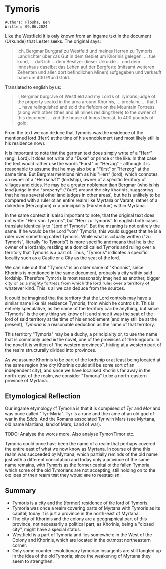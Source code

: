 # Tymoris

``Authors: Flosha, Ben``  
``Written: 09.06.2024``

Like the Westfield it is only known from an ingame text in the document (Urkunde) that Lester seeks. The original says:

> Ich, Bergmar Burggraf zu Westfeld und meines Herren zu Tymoris Landrichter über das Gut in dem Gebiet um Khorinis gelegen, ... tue kund, ... daß ich ... dem Besitzer dieser Urkunde ... und dem Innoshaus daselbst das Lehen auf der Bergfeste (mitsamt weiteren Zehenten und allen dort befindlichen Minen) aufgegeben und verkauft habe um 400 Pfund Gold.

Translated to english by us:
> I, Bergmar burgrave of Westfield and my Lord's of Tymoris judge of the property seated in the area around Khorinis, ... proclaim, ... that I ... have relinquished and sold the fiefdom on the Mountain Fortress (along with other tithes and all mines residing there) to the owner of this document ... and the house of Innos thereat, to 400 pounds of gold.

From the text we can deduce that Tymoris was the residence of the mentioned lord (Herr) at the time of his ennoblement (and most likely still is his residence now). 

It is important to note that the german text does simply write of a "Herr" (engl. Lord). It does not write of a "Duke" or prince or the like. In that case the text would rather use the words "Fürst" or "Herzog" - although it is reasonable to assume that he may also be a "Fürst" or "Herzog" at the same time. But Bergmar mentions him as his "Herr" (lord), which connotes an owner of a "Herrschaft" (lordship), owner of a specific territory of villages and cities. He may be a greater nobleman than Bergmar (who is his land judge in the "property" ("Gut") around the city Khorinis, suggesting that he has several other land judges in other areas), but he is unlikely to be compared with a ruler of an entire realm like Myrtana or Varant; rather of a dukedom (Herzogtum) or a principiality (Fürstentum) within Myrtana. 

In the same context it is also important to note, that the original text does not write: "Herr von Tymoris", but "Herr zu Tymoris". In english both cases translate identically to "Lord of Tymoris". But the meaning is not entirely the same. If he would be the Lord "von" Tymoris, this would suggest that he is a ruler over something called Tymoris. While what is actually written ("zu Tymoris", literally "to Tymoris") is more specific and means that he is the owner of a lordship, residing at a domicil called Tymoris and ruling over a territory that Tymoris is a part of. Thus, "Tymoris" indicates a specific locality such as a Castle or a City as the seat of the lord.

We can rule out that "Tymoris" is an older name of "Khorinis", since Khorinis is mentioned in the same document, probably a city within said lordship. Therefore Tymoris is most reasonably imagined as another, bigger city or as a mighty fortress from which the lord rules over a territory of whatever kind. This is all we can deduce from the sources.

It could be imagined that the territory that the Lord controls may have a similar name like his residence Tymoris, from which he controls it. This is entirely speculative, as the name of the territory can be anything, but since "Tymoris" is the only thing we know of it and since it was the seat of the lord of said territory at the time of his ennoblement (and may still be at the present), *Tymoria* is a reasonable deduction as the name of that territory.

This territory "Tymoria" may be a duchy, a principiality or, to use the name that is commonly used in the novel, one of the provinces of the kingdom. In the novel it is written of "the western provinces", hinting at a western part of the realm structurally divided into provinces. 

As we assume Khorinis to be part of the lordship or at least being located at the same region (the city Khorinis could still be some sort of an independent city), and since we have localised Khorinis far away in the north-east of the realm, we consider "Tymoria" to be a north-eastern province of Myrtana. 


## Etymological Reflection

Our ingame etymology of Tymoria is that it is comprised of *Tyr* and *Mor* and was once called "Tyr-Moria". Tyr is a rune and the name of an old god of war in the *Edda*. And the Romans associated Tyr with Mars (see Myrtana, old name Martiana, land of Mars, Land of war). 

TODO: Analyse the words more. Also analyse Tymor/Timor etc. 

Tymoria could once have been the name of a realm that perhaps covered the entire east of what we now know as Myrtana. In course of time this realm was succeeded by Myrtana, which partially reminds of the old name just with a different connotation and today only a province of the same name remains, with Tymoris as the former capital of the fallen Tymoria, which some of the old Tymorians are not accepting, still holding on to the old idea of their realm that they would like to reestablish.  

## Summary

* Tymoris is a city and the (former) residence of the lord of Tymoris. 
* Tymoria was once a realm covering parts of Myrtana with Tymoris as its capital; today it is just a province in the north-east of Myrtana.
* The city of Khorinis and the colony are a geographical part of this province, not necessarily a political part, as Khorinis, being a "closed city", might have a special status.
* Westfield is a part of Tymoria and lies somewhere in the West of the Colony and Khorinis, which are located in the outmost northeastern corner. 
* Only some counter-revolutionary tymorian insurgents are still tangled up in the idea of the old Tymoria; since the weakening of Myrtana they seem to strengthen.
